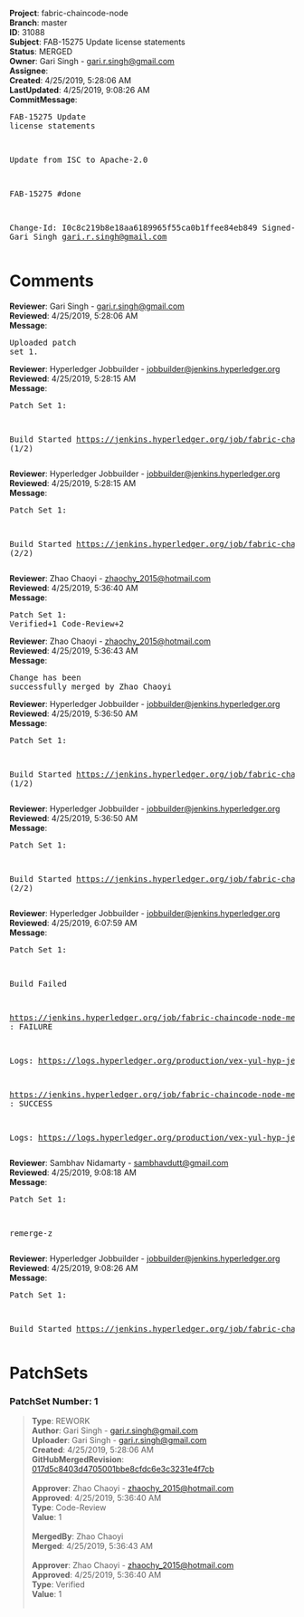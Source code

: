 <strong>Project</strong>: fabric-chaincode-node<br><strong>Branch</strong>: master<br><strong>ID</strong>: 31088<br><strong>Subject</strong>: FAB-15275 Update license statements<br><strong>Status</strong>: MERGED<br><strong>Owner</strong>: Gari Singh - gari.r.singh@gmail.com<br><strong>Assignee</strong>:<br><strong>Created</strong>: 4/25/2019, 5:28:06 AM<br><strong>LastUpdated</strong>: 4/25/2019, 9:08:26 AM<br><strong>CommitMessage</strong>:<br><pre>FAB-15275 Update license statements

Update from ISC to Apache-2.0

FAB-15275 #done

Change-Id: I0c8c219b8e18aa6189965f55ca0b1ffee84eb849
Signed-off-by: Gari Singh <gari.r.singh@gmail.com>
</pre><h1>Comments</h1><strong>Reviewer</strong>: Gari Singh - gari.r.singh@gmail.com<br><strong>Reviewed</strong>: 4/25/2019, 5:28:06 AM<br><strong>Message</strong>: <pre>Uploaded patch set 1.</pre><strong>Reviewer</strong>: Hyperledger Jobbuilder - jobbuilder@jenkins.hyperledger.org<br><strong>Reviewed</strong>: 4/25/2019, 5:28:15 AM<br><strong>Message</strong>: <pre>Patch Set 1:

Build Started https://jenkins.hyperledger.org/job/fabric-chaincode-node-verify-x86_64/539/ (1/2)</pre><strong>Reviewer</strong>: Hyperledger Jobbuilder - jobbuilder@jenkins.hyperledger.org<br><strong>Reviewed</strong>: 4/25/2019, 5:28:15 AM<br><strong>Message</strong>: <pre>Patch Set 1:

Build Started https://jenkins.hyperledger.org/job/fabric-chaincode-node-verify-s390x/540/ (2/2)</pre><strong>Reviewer</strong>: Zhao Chaoyi - zhaochy_2015@hotmail.com<br><strong>Reviewed</strong>: 4/25/2019, 5:36:40 AM<br><strong>Message</strong>: <pre>Patch Set 1: Verified+1 Code-Review+2</pre><strong>Reviewer</strong>: Zhao Chaoyi - zhaochy_2015@hotmail.com<br><strong>Reviewed</strong>: 4/25/2019, 5:36:43 AM<br><strong>Message</strong>: <pre>Change has been successfully merged by Zhao Chaoyi</pre><strong>Reviewer</strong>: Hyperledger Jobbuilder - jobbuilder@jenkins.hyperledger.org<br><strong>Reviewed</strong>: 4/25/2019, 5:36:50 AM<br><strong>Message</strong>: <pre>Patch Set 1:

Build Started https://jenkins.hyperledger.org/job/fabric-chaincode-node-merge-x86_64/166/ (1/2)</pre><strong>Reviewer</strong>: Hyperledger Jobbuilder - jobbuilder@jenkins.hyperledger.org<br><strong>Reviewed</strong>: 4/25/2019, 5:36:50 AM<br><strong>Message</strong>: <pre>Patch Set 1:

Build Started https://jenkins.hyperledger.org/job/fabric-chaincode-node-merge-s390x/162/ (2/2)</pre><strong>Reviewer</strong>: Hyperledger Jobbuilder - jobbuilder@jenkins.hyperledger.org<br><strong>Reviewed</strong>: 4/25/2019, 6:07:59 AM<br><strong>Message</strong>: <pre>Patch Set 1:

Build Failed 

https://jenkins.hyperledger.org/job/fabric-chaincode-node-merge-s390x/162/ : FAILURE

Logs: https://logs.hyperledger.org/production/vex-yul-hyp-jenkins-3/fabric-chaincode-node-merge-s390x/162

https://jenkins.hyperledger.org/job/fabric-chaincode-node-merge-x86_64/166/ : SUCCESS

Logs: https://logs.hyperledger.org/production/vex-yul-hyp-jenkins-3/fabric-chaincode-node-merge-x86_64/166</pre><strong>Reviewer</strong>: Sambhav Nidamarty - sambhavdutt@gmail.com<br><strong>Reviewed</strong>: 4/25/2019, 9:08:18 AM<br><strong>Message</strong>: <pre>Patch Set 1:

remerge-z</pre><strong>Reviewer</strong>: Hyperledger Jobbuilder - jobbuilder@jenkins.hyperledger.org<br><strong>Reviewed</strong>: 4/25/2019, 9:08:26 AM<br><strong>Message</strong>: <pre>Patch Set 1:

Build Started https://jenkins.hyperledger.org/job/fabric-chaincode-node-merge-s390x/163/</pre><h1>PatchSets</h1><h3>PatchSet Number: 1</h3><blockquote><strong>Type</strong>: REWORK<br><strong>Author</strong>: Gari Singh - gari.r.singh@gmail.com<br><strong>Uploader</strong>: Gari Singh - gari.r.singh@gmail.com<br><strong>Created</strong>: 4/25/2019, 5:28:06 AM<br><strong>GitHubMergedRevision</strong>: [017d5c8403d4705001bbe8cfdc6e3c3231e4f7cb](https://github.com/hyperledger/fabric-chaincode-node/commit/017d5c8403d4705001bbe8cfdc6e3c3231e4f7cb)<br><br><strong>Approver</strong>: Zhao Chaoyi - zhaochy_2015@hotmail.com<br><strong>Approved</strong>: 4/25/2019, 5:36:40 AM<br><strong>Type</strong>: Code-Review<br><strong>Value</strong>: 1<br><br><strong>MergedBy</strong>: Zhao Chaoyi<br><strong>Merged</strong>: 4/25/2019, 5:36:43 AM<br><br><strong>Approver</strong>: Zhao Chaoyi - zhaochy_2015@hotmail.com<br><strong>Approved</strong>: 4/25/2019, 5:36:40 AM<br><strong>Type</strong>: Verified<br><strong>Value</strong>: 1<br><br></blockquote>